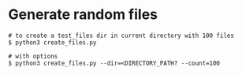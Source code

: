 # Generate random files
```
# to create a test_files dir in current directory with 100 files
$ python3 create_files.py

# with options
$ python3 create_files.py --dir=<DIRECTORY_PATH? --count=100
```